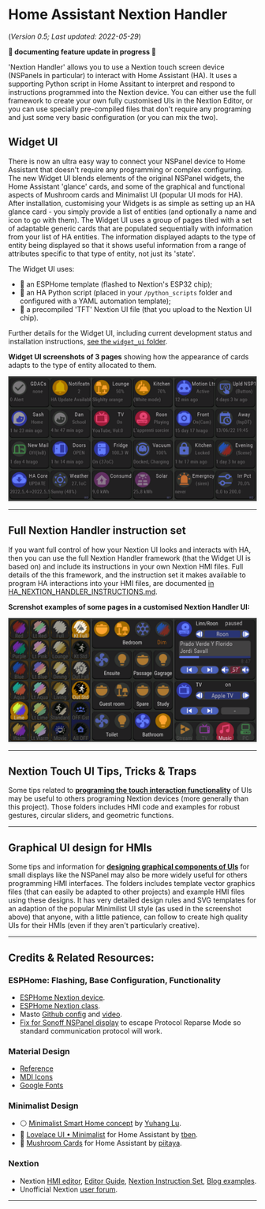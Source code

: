 # Home Assistant Nextion Handler
(_Version 0.5; Last updated: 2022-05-29_)

**🚧 documenting feature update in progress 🚧**

'Nextion Handler' allows you to use a Nextion touch screen device (NSPanels in particular) to interact with Home Assistant (HA).  It uses a supporting Python script in Home Assitant to interpret and respond to instructions programmed into the Nextion device.  You can either use the full framework to create your own fully customised UIs in the Nextion Editor, or you can use specially pre-compiled files that don't require any programing and just some very basic configuration (or you can mix the two).


## Widget UI
There is now an ultra easy way to connect your NSPanel device to Home Assistant that doesn't require any programming or complex configuring.  The new Widget UI blends elements of the original NSPanel widgets, the Home Assistant 'glance' cards, and some of the graphical and functional aspects of Mushroom cards and Minimalist UI (popular UI mods for HA).  After installation, customising your Widgets is as simple as setting up an HA glance card - you simply provide a list of entities (and optionally a name and icon to go with them).  The Widget UI uses a group of pages tiled with a set of adaptable generic cards that are populated sequentially with information from your list of HA entities.  The information displayed adapts to the type of entity being displayed so that it shows useful information from a range of attributes specific to that type of entity, not just its 'state'.

The Widget UI uses:
* 🔹 an ESPHome template (flashed to Nextion's  ESP32 chip);
* 🔹 an HA Python script (placed in your `/python_scripts` folder and configured with a YAML automation template);
* 🔹 a precompiled 'TFT' Nextion UI file (that you upload to the Nextion UI chip).

Further details for the Widget UI, including current development status and installation instructions, [see the `widget_ui` folder](/widget_ui). 

**Widget UI screenshots of 3 pages** showing how the appearance of cards adapts to the type of entity allocated to them.  
  
![Widgets UI screenshots](/widget_ui/Screenshots_Widgets.png "Widget UI screenshots")


---

## Full Nextion Handler instruction set
If you want full control of how your Nextion UI looks and interacts with HA, then you can use the full Nextion Handler framework (that the Widget UI is based on) and include its instructions in your own  Nextion HMI files.  Full details of the this framework, and the instruction set it makes available to program HA interactions into your HMI files, are documented [in HA_NEXTION_HANDLER_INSTRUCTIONS.md](/HA_NEXTION_HANDLER_INSTRUCTIONS.md).  

**Screnshot examples of some pages in a customised Nextion Handler UI:**  
  
![Nextion Handler screenshots](/current_version/images/Screenshots_MinimDark_b.png "Nextion Hanlder Screenshots")

---

## Nextion Touch UI Tips, Tricks & Traps
Some tips related to **[programing the touch interaction functionality](/Tips_and_Tricks)** of UIs may be useful to others programing Nextion devices (more generally than this project).  Those folders includes HMI code and examples for robust gestures, circular sliders, and geometric functions.

---

## Graphical UI design for HMIs
Some tips and information for **[designing graphical components of UIs](/UI_Design)** for small displays like the NSPanel may also be more widely useful for others programming HMI interfaces.  The folders includes template vector graphics files (that can easily be adapted to other projects) and example HMI files using these designs.  It has very detailed design rules and SVG templates for an adaption of the popular Minimilist UI style (as used in the screenshot above) that anyone, with a little patience, can follow to create high quality UIs for their HMIs (even if they aren't particularly creative).

---

## Credits & Related Resources:

### ESPHome: Flashing, Base Configuration, Functionality
* [ESPHome Nextion device](https://www.esphome.io/components/display/nextion.html).
* [ESPHome Nextion class](https://esphome.io/api/classesphome_1_1nextion_1_1_nextion.html).
* Masto [Github config](https://github.com/masto/NSPanel-Demo-Files/blob/main/Dimming%20Update/Screensaver%20Page/nspanel-demo.yaml) and [video](https://www.youtube.com/watch?v=Kdf6W_Ied4o&t=2341s).
* [Fix for Sonoff NSPanel display](https://github.com/esphome/esphome/pull/2956) to escape Protocol Reparse Mode so standard communication protocol will work.

### Material Design
  * [Reference](https://material.io/design)
  * [MDI Icons](https://materialdesignicons.com/)
  * [Google Fonts](https://fonts.google.com/specimen/Roboto+Condensed)

### Minimalist Design
  * ⚪ [Minimalist Smart Home concept](https://www.behance.net/gallery/88433905/Redesign-Smart-Home) by [Yuhang Lu](https://www.behance.net/7ahang).
  * 🌻 [Lovelace UI • Minimalist](https://ui-lovelace-minimalist.github.io/UI/) for Home Assistant by [tben](https://community.home-assistant.io/u/tben/summary).
  * 🍄 [Mushroom Cards](https://community.home-assistant.io/t/mushroom-cards-build-a-beautiful-dashboard-easily/388590) for Home Assistant by [piitaya](https://github.com/piitaya).

### Nextion
* Nextion 
  [HMI editor](https://nextion.tech/nextion-editor/),
  [Editor Guide](https://nextion.tech/editor_guide/),
  [Nextion Instruction Set](https://nextion.tech/instruction-set/),
  [Blog examples](https://nextion.tech/blogs/).
* Unofficial Nextion [user forum](https://unofficialnextion.com/).

---



  
